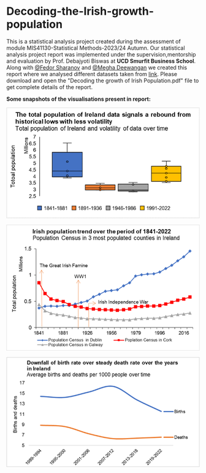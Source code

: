 # Decoding-the-Irish-growth-population
This is a statistical analysis project created during the assessment of module  MIS41130-Statistical Methods-2023/24 Autumn.
Our statistical analysis project report was implemented under the supervision,mentorship and evaluation by Prof. Debajyoti Biswas at <b>UCD Smurfit Business School</b>. Along with
<a href="https://www.linkedin.com/in/fedorsharonov/">@Fedor Sharanov</a> and <a href="https://www.linkedin.com/in/meghadewangan/">@Megha Deewangan</a> we created this report where we analysed different datasets taken from <a href="https://data.cso.ie/table/VSA03">link</a>.
Please download and open the "Decoding the growth of Irish Population.pdf" file to get complete details of the report. 
<p>
  <b>Some snapshots of the visualisations present in report:</b>
  <p></p><img src="https://github.com/ShreyasLengade/Github-Images/blob/fa7776c9806cce763a5e9a59cced5b513c6f9c53/Total%20population%20box%20plot.png"></p>

  <p><img src="https://github.com/ShreyasLengade/Github-Images/blob/fa7776c9806cce763a5e9a59cced5b513c6f9c53/Total%20population_line%20chart.png"></p>

  <p><img src="https://github.com/ShreyasLengade/Github-Images/blob/fa7776c9806cce763a5e9a59cced5b513c6f9c53/Births_deaths.png"></p>
</p>
